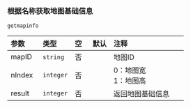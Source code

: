 ### 根据名称获取地图基础信息
`getmapinfo`

| 参数   | 类型      | 空   | 默认 | 注释                   |
| :----- | :-------- | :--- | :--- | :--------------------- |
| mapID  | `string`  | 否   |      | 地图ID                 |
| nIndex | `integer` | 否   |      | 0：地图宽<br />1：地图高 |
| result | `integer` | 否   |      | 返回地图基础信息       |

